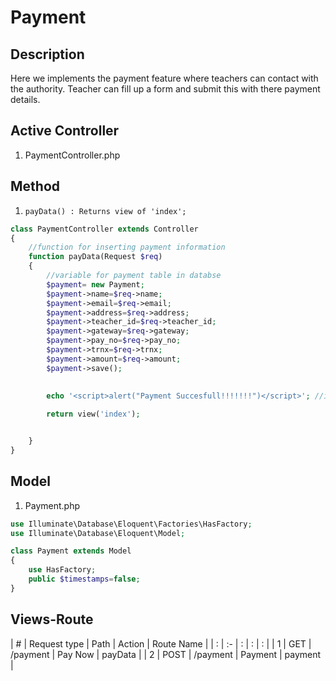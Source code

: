# Payment
## Description

Here we implements the payment feature where teachers can contact with the authority.
Teacher can fill up a form and submit this with there payment details.<br>

## Active Controller
1. PaymentController.php

## Method
1. `payData() : Returns view of 'index';`

```php
class PaymentController extends Controller
{
    //function for inserting payment information
    function payData(Request $req)
    {
        //variable for payment table in databse
        $payment= new Payment;
        $payment->name=$req->name;
        $payment->email=$req->email;
        $payment->address=$req->address;
        $payment->teacher_id=$req->teacher_id;
        $payment->gateway=$req->gateway;
        $payment->pay_no=$req->pay_no;
        $payment->trnx=$req->trnx;
        $payment->amount=$req->amount;
        $payment->save();

        
        echo '<script>alert("Payment Succesfull!!!!!!!")</script>'; //inline javascript with php
        
        return view('index');


    }
}

```

## Model
1. Payment.php

```php 
use Illuminate\Database\Eloquent\Factories\HasFactory;
use Illuminate\Database\Eloquent\Model;

class Payment extends Model
{
    use HasFactory;
    public $timestamps=false;
}

```

## Views-Route

| # | Request type   | Path |  Action | Route Name |
| : |   :-   |  :  | : | : |
| 1 | GET  | /payment  | Pay Now | payData |
| 2 | POST  | /payment | Payment | payment |


